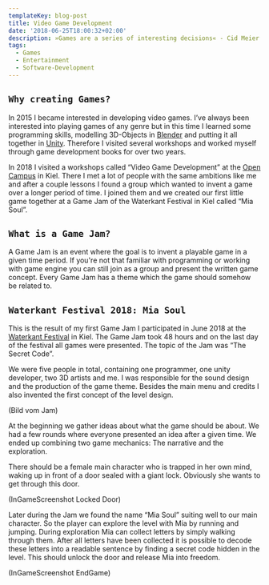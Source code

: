 ```yaml
---
templateKey: blog-post
title: Video Game Development
date: '2018-06-25T18:00:32+02:00'
description: »Games are a series of interesting decisions« - Cid Meier
tags:
  - Games
  - Entertainment
  - Software-Development
---
```

## `Why creating Games?`

In 2015 I became interested in developing video games. I’ve always been interested into playing games of any genre but in this time I learned some programming skills, modelling 3D-Objects in [Blender](https://www.blender.org/) and putting it all together in [Unity](https://unity3d.com/de). Therefore I visited several workshops and worked myself through game development books for over two years.

In 2018 I visited a workshops called “Video Game Development” at the [Open Campus](https://opencampus.sh/) in Kiel. There I met a lot of people with the same ambitions like me and after a couple lessons I found a group which wanted to invent a game over a longer period of time. I joined them and we created our first little game together at a Game Jam of the Waterkant Festival in Kiel called “Mia Soul”.

## **`What is a Game Jam?`**

A Game Jam is an event where the goal is to invent a playable game in a given time period. If you're not that familiar with programming or working with game engine you can still join as a group and present the written game concept. Every Game Jam has a theme which the game should somehow be related to.

## **`Waterkant Festival 2018: Mia Soul`**

This is the result of my first Game Jam I participated in June 2018 at the [Waterkant Festival](https://waterkant.sh/) in Kiel. The Game Jam took 48 hours and on the last day of the festival all games were presented. The topic of the Jam was “The Secret Code”. 

We were five people in total, containing one programmer, one unity developer, two 3D artists and me. I was responsible for the sound design and the production of the game theme. Besides the main menu and credits I also invented the first concept of the level design.

(Bild vom Jam)

At the beginning we gather ideas about what the game should be about. We had a few rounds where everyone presented an idea after a given time. We ended up combining two game mechanics: The narrative and the exploration.

There should be a female main character who is trapped in her own mind, waking up in front of a door sealed with a giant lock. Obviously she wants to get through this door. 

(InGameScreenshot Locked Door)

Later during the Jam we found the name “Mia Soul” suiting well to our main character. So the player can explore the level with Mia by running and jumping. During exploration Mia can collect letters by simply walking through them. After all letters have been collected it is possible to decode these letters into a readable sentence by finding a secret code hidden in the level. This should unlock the door and release Mia into freedom.

(InGameScreenshot EndGame)

